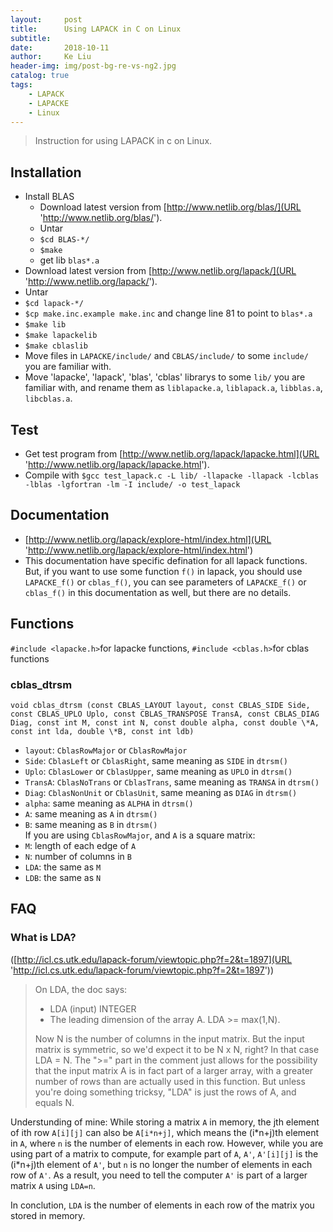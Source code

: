 ```yaml
---
layout:     post
title:      Using LAPACK in C on Linux
subtitle:   
date:       2018-10-11
author:     Ke Liu
header-img: img/post-bg-re-vs-ng2.jpg
catalog: true
tags:
    - LAPACK
    - LAPACKE
    - Linux
---
```


>Instruction for using LAPACK in c on Linux.

## Installation
* Install BLAS
     * Download latest version from [http://www.netlib.org/blas/](URL 'http://www.netlib.org/blas/').  
     * Untar   
     * `$cd BLAS-*/`  
     * `$make`  
     * get lib `blas*.a`  
* Download latest version from [http://www.netlib.org/lapack/](URL 'http://www.netlib.org/lapack/').
* Untar
* `$cd lapack-*/`
* `$cp make.inc.example make.inc` and change line 81 to point to `blas*.a`
* `$make lib`
* `$make lapackelib`
* `$make cblaslib`
* Move files in `LAPACKE/include/` and `CBLAS/include/` to some `include/` you are familiar with. 
* Move 'lapacke', 'lapack', 'blas', 'cblas' librarys to some `lib/` you are familiar with, and rename them as `liblapacke.a`, `liblapack.a`, `libblas.a`, `libcblas.a`.

## Test
* Get test program from [http://www.netlib.org/lapack/lapacke.html](URL 'http://www.netlib.org/lapack/lapacke.html').
* Compile with `$gcc test_lapack.c -L lib/ -llapacke -llapack -lcblas -lblas -lgfortran -lm -I include/ -o test_lapack` 
      
## Documentation
* [http://www.netlib.org/lapack/explore-html/index.html](URL 'http://www.netlib.org/lapack/explore-html/index.html')
* This documentation have specific defination for all lapack functions. But, if you want to use some function `f()` in lapack, you should use `LAPACKE_f()` or `cblas_f()`, you can see parameters of `LAPACKE_f()` or `cblas_f()` in this documentation as well, but there are no details. 

## Functions
`#include <lapacke.h>`for lapacke functions, `#include <cblas.h>`for cblas functions  
### cblas_dtrsm  
`void cblas_dtrsm (const CBLAS_LAYOUT layout, const CBLAS_SIDE Side, const CBLAS_UPLO Uplo, const CBLAS_TRANSPOSE TransA, const CBLAS_DIAG Diag, const int M, const int N, const double alpha, const double \*A, const int lda, double \*B, const int ldb)`   
- `layout`: `CblasRowMajor` or `CblasRowMajor`   
- `Side`: `CblasLeft` or `CblasRight`, same meaning as `SIDE` in `dtrsm()`  
- `Uplo`: `CblasLower` or `CblasUpper`, same meaning as `UPLO` in `dtrsm()`  
- `TransA`: `CblasNoTrans` or `CblasTrans`, same meaning as `TRANSA` in `dtrsm()`  
- `Diag`: `CblasNonUnit` or `CblasUnit`, same meaning as `DIAG` in `dtrsm()`  
- `alpha`: same meaning as `ALPHA` in `dtrsm()`  
- `A`: same meaning as `A` in `dtrsm()`  
- `B`: same meaning as `B` in `dtrsm()`  
If you are using `CblasRowMajor`, and `A` is a square matrix:  
- `M`: length of each edge of `A`  
- `N`: number of columns in `B`  
- `LDA`: the same as `M`  
- `LDB`: the same as `N`  

## FAQ
### What is LDA? 
([http://icl.cs.utk.edu/lapack-forum/viewtopic.php?f=2&t=1897](URL 'http://icl.cs.utk.edu/lapack-forum/viewtopic.php?f=2&t=1897'))  
> On LDA, the doc says:
> - LDA (input) INTEGER  
> - The leading dimension of the array A. LDA >= max(1,N).  
>
> Now N is the number of columns in the input matrix. But the input matrix is symmetric, so we'd expect it to be N x N, right? In that case LDA = N. The ">=" part in the comment just allows for the possibility that the input matrix A is in fact part of a larger array, with a greater number of rows than are actually used in this function. But unless you're doing something tricksy, "LDA" is just the rows of A, and equals N.  
  
  Understunding of mine: While storing a matrix `A` in memory, the jth element of ith row `A[i][j]` can also be `A[i*n+j]`, which means the (i\*n+j)th element in `A`, where `n` is the number of elements in each row. However, while you are using part of a matrix to compute, for example part of `A`, `A'`, `A'[i][j]` is the (i\*n+j)th element of `A'`, but `n` is no longer the number of elements in each row of `A'`. As a result, you need to tell the computer `A'` is part of a larger matrix `A` using `LDA=n`.   
    
  In conclution, `LDA` is the number of elements in each row of the matrix you stored in memory.  
